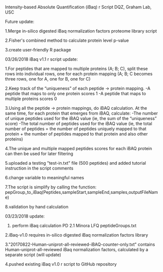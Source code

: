Intensity-based Absolute Quantification (iBaq) r Script
DQZ, Graham Lab, USC

Future update:

1.Merge in-silico digested iBaq normalization factors proteome library script

2.Fisher's combined method to calculate protein level p-value

3.create user-friendly R package


03/26/2018
iBaq v1.1 r script update:

1.For peptides that are mapped to multiple proteins (A; B; C), split these rows into individual rows, one for each protein mapping (A; B; C becomes three rows, one for A, one for B, one for C)

2.Keep track of the “uniqueness” of each peptide → protein mapping.
    -A peptide that maps to only one protein scores 1
    -A peptide that maps to multiple proteins scores 0

3.Using all the peptide → protein mappings, do iBAQ calculation. At the same time, for each protein that emerges from iBAQ, calculate:
    -The number of unique peptides used for the iBAQ value (ie, the sum of the “uniqueness” score)
    -The total number of peptides used for the iBAQ value (ie, the total number of peptides = the number of peptides uniquely mapped to that protein + the number of peptides mapped to that protein and also other proteins)

4.The unique and multiple mapped peptides scores for each iBAQ protein can then be used for later filtering

5.uploaded a testing "test-in.txt" file (500 peptides) and added tutorial instruction in the script comments

6.change variable to meaningful names 

7.The script is simplify by calling the function: pepGroup_to_iBaq(Peptides,sampleStart,sampleEnd,samples,outputFileName)

8.validation by hand calculation




03/23/2018 update:
1. perform iBaq calculation PD 2.1 Minora LFQ peptideGroups.txt

2.iBaq-v1.0 requires in-silico digested iBaq normalization factors library

3."20170822-Human-uniprot-all-reviewed-iBAQ-counter-only.txt" contains Human-uniprot-all-reviewed iBaq normalization factors, calculated by a separate script (will update)

4.pushed existing iBaq v1.0 r script to GitHub repository


